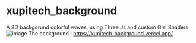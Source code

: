 ﻿# xupitech_background
 A 3D backgorund colorful waves, using Three Js and custom Glsl Shaders.
![image](https://github.com/user-attachments/assets/bafeb3f2-b1ef-4529-bdb5-25689dad180b)
The background : https://xupitech-background.vercel.app/
